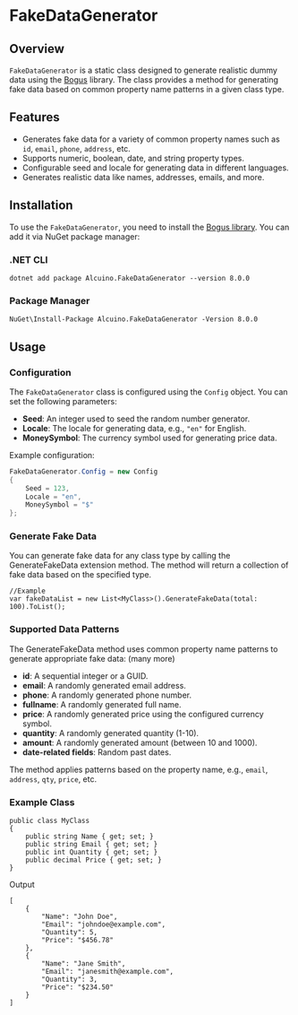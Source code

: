 # FakeDataGenerator

## Overview

`FakeDataGenerator` is a static class designed to generate realistic dummy data using the [Bogus](https://github.com/bchavez/Bogus) library. The class provides a method for generating fake data based on common property name patterns in a given class type. 

## Features

- Generates fake data for a variety of common property names such as `id`, `email`, `phone`, `address`, etc.
- Supports numeric, boolean, date, and string property types.
- Configurable seed and locale for generating data in different languages.
- Generates realistic data like names, addresses, emails, and more.

## Installation

To use the `FakeDataGenerator`, you need to install the [Bogus library](https://github.com/bchavez/Bogus). You can add it via NuGet package manager:


### .NET CLI
```
dotnet add package Alcuino.FakeDataGenerator --version 8.0.0
```
### Package Manager
```
NuGet\Install-Package Alcuino.FakeDataGenerator -Version 8.0.0
```

## Usage

### Configuration

The `FakeDataGenerator` class is configured using the `Config` object. You can set the following parameters:

- **Seed**: An integer used to seed the random number generator.
- **Locale**: The locale for generating data, e.g., `"en"` for English.
- **MoneySymbol**: The currency symbol used for generating price data.

Example configuration:

```csharp
FakeDataGenerator.Config = new Config
{
    Seed = 123,
    Locale = "en",
    MoneySymbol = "$"
};
```

### Generate Fake Data

You can generate fake data for any class type by calling the GenerateFakeData extension method. The method will return a collection of fake data based on the specified type.

```
//Example
var fakeDataList = new List<MyClass>().GenerateFakeData(total: 100).ToList();
```

### Supported Data Patterns
The GenerateFakeData method uses common property name patterns to generate appropriate fake data: (many more)

- **id**: A sequential integer or a GUID.
- **email**: A randomly generated email address.
- **phone**: A randomly generated phone number.
- **fullname**: A randomly generated full name.
- **price**: A randomly generated price using the configured currency symbol.
- **quantity**: A randomly generated quantity (1-10).
- **amount**: A randomly generated amount (between 10 and 1000).
- **date-related fields**: Random past dates.

The method applies patterns based on the property name, e.g., `email`, `address`, `qty`, `price`, etc.

### Example Class
```
public class MyClass
{
    public string Name { get; set; }
    public string Email { get; set; }
    public int Quantity { get; set; }
    public decimal Price { get; set; }
}
```
Output
```
[
    {
        "Name": "John Doe",
        "Email": "johndoe@example.com",
        "Quantity": 5,
        "Price": "$456.78"
    },
    {
        "Name": "Jane Smith",
        "Email": "janesmith@example.com",
        "Quantity": 3,
        "Price": "$234.50"
    }
]
```

